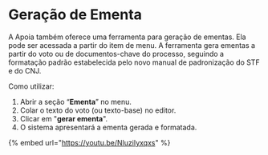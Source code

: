# Geração de Ementa

A Apoia também oferece uma ferramenta para geração de ementas. Ela pode ser acessada a partir do item de menu. A ferramenta gera ementas a partir do voto ou de documentos-chave do processo, seguindo a formatação padrão estabelecida pelo novo manual de padronização do STF e do CNJ.

Como utilizar:

1. Abrir a seção “**Ementa**” no menu.
2. Colar o texto do voto (ou texto-base) no editor.
3. Clicar em "**gerar ementa**".
4. O sistema apresentará a ementa gerada e formatada.

{% embed url="https://youtu.be/NluziIyxqxs" %}
